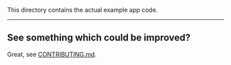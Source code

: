 This directory contains the actual example app code.

---

## See something which could be improved?

Great, see [CONTRIBUTING.md](../../CONTRIBUTING.md).